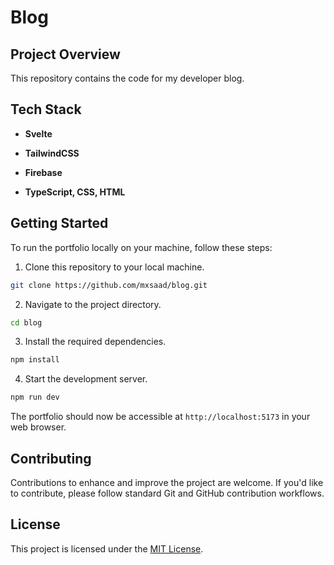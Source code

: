 # Blog

## Project Overview

This repository contains the code for my developer blog.

## Tech Stack

- **Svelte**

- **TailwindCSS**

- **Firebase**

- **TypeScript, CSS, HTML**

## Getting Started

To run the portfolio locally on your machine, follow these steps:

1. Clone this repository to your local machine.

```bash
git clone https://github.com/mxsaad/blog.git
```

2. Navigate to the project directory.

```bash
cd blog
```

3. Install the required dependencies.

```bash
npm install
```

4. Start the development server.

```bash
npm run dev
```

The portfolio should now be accessible at `http://localhost:5173` in your web browser.

## Contributing

Contributions to enhance and improve the project are welcome. If you'd like to contribute, please follow standard Git and GitHub contribution workflows.

## License

This project is licensed under the [MIT License](LICENSE).
